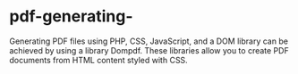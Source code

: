 # pdf-generating-
Generating PDF files using PHP, CSS, JavaScript, and a DOM library can be achieved by using a library  Dompdf. These libraries allow you to create PDF documents from HTML content styled with CSS.

